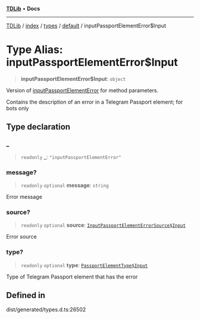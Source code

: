 [**TDLib**](../../../../../../README.md) • **Docs**

***

[TDLib](../../../../../../modules.md) / [index](../../../../../README.md) / [types](../../../README.md) / [default](../README.md) / inputPassportElementError$Input

# Type Alias: inputPassportElementError$Input

> **inputPassportElementError$Input**: `object`

Version of [inputPassportElementError](inputPassportElementError.md) for method parameters.

Contains the description of an error in a Telegram Passport element; for bots only

## Type declaration

### \_

> `readonly` **\_**: `"inputPassportElementError"`

### message?

> `readonly` `optional` **message**: `string`

Error message

### source?

> `readonly` `optional` **source**: [`InputPassportElementErrorSource$Input`](InputPassportElementErrorSource$Input.md)

Error source

### type?

> `readonly` `optional` **type**: [`PassportElementType$Input`](PassportElementType$Input.md)

Type of Telegram Passport element that has the error

## Defined in

dist/generated/types.d.ts:26502
